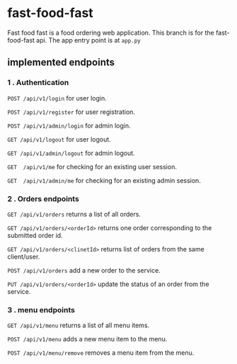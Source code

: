 
# fast-food-fast

Fast food fast is a food ordering web application.
This branch is for the fast-food-fast api. The app entry point is at ` app.py `

## implemented endpoints

### 1 . Authentication

`POST /api/v1/login` for user login.

`POST /api/v1/register` for user registration.   

`POST /api/v1/admin/login` for admin login.   

`GET /api/v1/logout` for user logout.

`GET /api/v1/admin/logout` for admin logout.   

`GET  /api/v1/me` for checking for an existing user session.

`GET  /api/v1/admin/me` for checking for an existing admin session.   


### 2 . Orders endpoints

`GET /api/v1/orders` returns a list of all orders.

`GET /api/v1/orders/<orderId>` returns one order corresponding to the submitted order id.    

`GET /api/v1/orders/<clinetId>` returns list of orders from the same client/user.

`POST /api/v1/orders` add a new order to the service.

`PUT /api/v1/orders/<orderId>` update the status of an order from the service.


### 3 . menu endpoints
`GET /api/v1/menu` returns a list of all menu items.

`POST /api/v1/menu` adds a new menu item to the menu.

`POST /api/v1/menu/remove` removes a  menu item from the menu.
